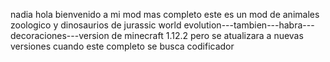 
nadia hola bienvenido a mi mod mas completo  este es un mod de animales zoologico  y dinosaurios de   jurassic world evolution---tambien---habra---decoraciones---version de minecraft 1.12.2 pero se atualizara a nuevas versiones cuando este completo se busca codificador 


